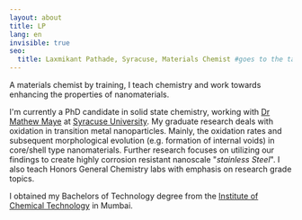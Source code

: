 ```yaml
---
layout: about
title: LP
lang: en
invisible: true
seo:
  title: Laxmikant Pathade, Syracuse, Materials Chemist #goes to the tab part
---
```


A materials chemist by training, I teach chemistry and work towards enhancing the properties of nanomaterials.

I'm currently a PhD candidate in solid state chemistry, working with [Dr Mathew Maye](http://nano.syr.edu) at [Syracuse University](https://syracuse.edu/). My graduate research deals with oxidation in transition metal nanoparticles. Mainly, the oxidation rates and subsequent morphological evolution (e.g. formation of internal voids) in core/shell type nanomaterials. Further research focuses on utilizing our findings to create highly corrosion resistant nanoscale "*stainless Steel*". I also teach Honors General Chemistry labs with emphasis on research grade topics.

I obtained my Bachelors of Technology degree from the [Institute of Chemical Technology](https://en.wikipedia.org/wiki/Institute_of_Chemical_Technology) in Mumbai.
